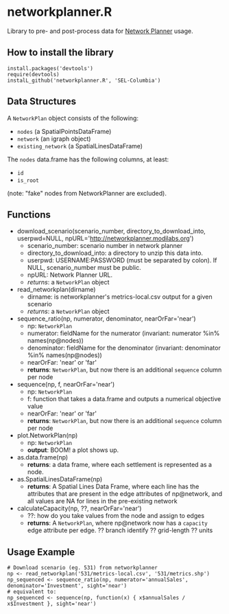 networkplanner.R
================

Library to pre- and post-process data for [Network Planner](http://networkplanner.modilabs.org) usage.


How to install the library
---
```
install.packages('devtools')
require(devtools)
instalL_github('networkplanner.R', 'SEL-Columbia')
```

Data Structures
---
A `NetworkPlan` object consists of the following:
 * `nodes` (a SpatialPointsDataFrame)
 * `network` (an igraph object)
 * `existing_network` (a SpatialLinesDataFrame)

The `nodes` data.frame has the following columns, at least:
 * `id`
 * `is_root`

(note: "fake" nodes from NetworkPlanner are excluded).

Functions
---
 * download_scenario(scenario_number, directory_to_download_into, userpwd=NULL, npURL='http://networkplanner.modilabs.org')
   * scenario_number: scenario number in network planner 
   * directory_to_download_into: a directory to unzip this data into.
   * userpwd: USERNAME:PASSWORD (must be separated by colon). If NULL, scenario_number must be public.
   * npURL: Network Planner URL.
   * _returns_: a `NetworkPlan` object
 * read_networkplan(dirname)
   * dirname: is networkplanner's metrics-local.csv output for a given scenario
   * _returns_: a `NetworkPlan` object
 * sequence_ratio(np, numerator, denominator, nearOrFar='near')
   * np: `NetworkPlan`
   * numerator: fieldName for the numerator (invariant: numerator %in% names(np@nodes))
   * denominator: fieldName for the denominator (invariant: denominator %in% names(np@nodes))
   * nearOrFar: 'near' or 'far'
   * __returns__: `NetworkPlan`, but now there is an additional `sequence` column per node
 * sequence(np, f, nearOrFar='near')
   * np: `NetworkPlan`
   * f: function that takes a data.frame and outputs a numerical objective value
   * nearOrFar: 'near' or 'far'
   * __returns__: `NetworkPlan`, but now there is an additional `sequence` column per node
 * plot.NetworkPlan(np)
   * np: `NetworkPlan`
   * __output__: BOOM! a plot shows up.
 * as.data.frame(np)
   * __returns__: a data frame, where each settlement is represented as a node.
 * as.SpatialLinesDataFrame(np)
   * __returns__: A Spatial Lines Data Frame, where each line has the attributes that are present in the edge attributes of np@network, and all values are NA for lines in the pre-existing network
 * calculateCapacity(np, ??, nearOrFar='near')
   * ??: how do you take values from the node and assign to edges
   * __returns__: A `NetworkPlan`, where np@network now has a `capacity` edge attribute per edge.
?? branch identify
?? grid-length
?? units

Usage Example
---
```
# Download scenario (eg. 531) from networkplanner
np <- read_networkplan('531/metrics-local.csv', '531/metrics.shp')
np_sequenced <- sequence_ratio(np, numerator='annualSales', denominator='Investment', sight='near')
# equivalent to:
np_sequenced <- sequence(np, function(x) { x$annualSales / x$Investment }, sight='near')
```
